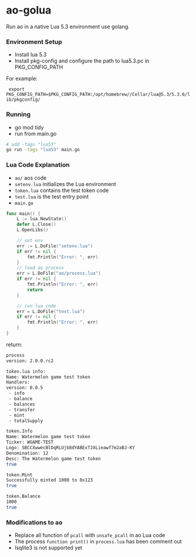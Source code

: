 # ao-golua

Run ao in a native Lua 5.3 environment use golang.

### Environment Setup
- Install lua 5.3
- Install pkg-config and configure the path to lua5.3.pc in PKG_CONFIG_PATH 

For example:

``` export PKG_CONFIG_PATH=$PKG_CONFIG_PATH:/opt/homebrew//Cellar/lua@5.3/5.3.6/lib/pkgconfig/```

### Running
- go mod tidy
- run from main.go

```bash
# add -tags "lua53"
go run -tags "lua53" main.go
```

### Lua Code Explanation
- `ao/` aos code
- `setenv.lua` initializes the Lua environment
- `token.lua` contains the test token code
- `test.lua` is the test entry point
- `main.go`
```go
func main() {
	L := lua.NewState()
	defer L.Close()
	L.OpenLibs()

	// set env
	err := L.DoFile("setenv.lua")
	if err != nil {
		fmt.Println("Error: ", err)
	}
	// load ao process
	err = L.DoFile("ao/process.lua")
	if err != nil {
		fmt.Println("Error: ", err)
		return
	}

	// run lua code
	err = L.DoFile("test.lua")
	if err != nil {
		fmt.Println("Error: ", err)
	}
}
```
return:
```bash
process
version: 2.0.0.rc2

token.lua info:
Name: Watermelon game test token
Handlers: 
version: 0.0.5
 - info
 - balance
 - balances
 - transfer
 - mint
 - totalSupply

token.Info
Name: Watermelon game test token
Ticker: WGAME-TEST
Logo: SBCCXwwecBlDqRLUjb8dYABExTJXLieawf7m2aBJ-KY
Denomination: 12
Desc: The Watermelon game test token
true

token.Mint
Successfully minted 1000 to 0x123
true

token.Balance
1000
true
```

### Modifications to ao

- Replace all function of ```pcall``` with ```unsafe_pcall``` in ao Lua code
- The process ```function print()``` in ```process.lua``` has been comment out
- lsqlite3 is not supported yet
